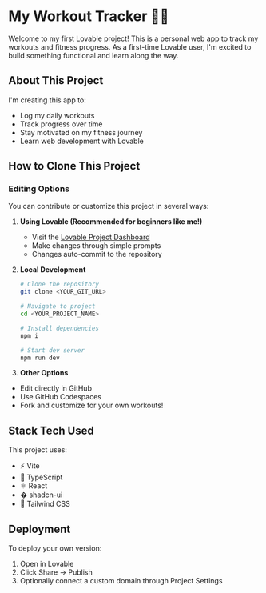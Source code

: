 # My Workout Tracker 🏋️‍♂️

Welcome to my first Lovable project! This is a personal web app to track my workouts and fitness progress. As a first-time Lovable user, I'm excited to build something functional and learn along the way.

## About This Project

I'm creating this app to:
- Log my daily workouts
- Track progress over time
- Stay motivated on my fitness journey
- Learn web development with Lovable

## How to Clone This Project

### Editing Options

You can contribute or customize this project in several ways:

1. **Using Lovable (Recommended for beginners like me!)**
   - Visit the [Lovable Project Dashboard](https://lovable.dev/projects/4c5d26c2-c076-43a3-8e87-98917b45c550)
   - Make changes through simple prompts
   - Changes auto-commit to the repository

2. **Local Development**
   ```bash
   # Clone the repository
   git clone <YOUR_GIT_URL>
   
   # Navigate to project
   cd <YOUR_PROJECT_NAME>
   
   # Install dependencies
   npm i
   
   # Start dev server
   npm run dev

3. **Other Options**
  - Edit directly in GitHub
  - Use GitHub Codespaces
  - Fork and customize for your own workouts!

## Stack Tech Used
This project uses:
  - ⚡ Vite 
  - 🦾 TypeScript 
  - ⚛️ React 
  - � shadcn-ui 
  - 🎨 Tailwind CSS 

## Deployment
To deploy your own version:
1. Open in Lovable
2. Click Share → Publish
3. Optionally connect a custom domain through Project Settings

